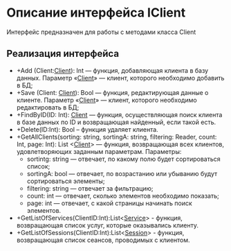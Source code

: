 # Описание интерфейса IClient
Интерфейс предназначен для работы с методами класса Client

## Реализация интерфейса
* +Add (Client:[Client](https://github.com/To4ilko1/tattoo-parlor/blob/master/docs/Client.md "объект класса Client")): Int — функция, добавляющая клиента в базу данных. Параметр «[Client](https://github.com/To4ilko1/tattoo-parlor/blob/master/docs/Client.md "объект класса Client")» — клиент, которого необходимо добавить в БД;
* +Save (Client: [Client](https://github.com/To4ilko1/tattoo-parlor/blob/master/docs/Client.md "объект класса Client")): Bool — функция, редактирующая данные о клиенте. Параметр «[Client](https://github.com/To4ilko1/tattoo-parlor/blob/master/docs/Client.md "объект класса Client")» — клиент, которого необходимо редактировать в БД;
* +FindByID(ID: Int): [Client](https://github.com/To4ilko1/tattoo-parlor/blob/master/docs/Client.md "объект класса Client") — функция, осуществляющая поиск клиента в базе данных по ID и возвращающая найденный, если такой есть.
* +Delete(ID:Int): Bool – функция удаляет клиента.
* +GetAllClients(sorting: string, sortingA: string, filtering: Reader, count: Int, page: Int): List <[Client](https://github.com/To4ilko1/tattoo-parlor/blob/master/docs/Client.md "объект класса Client")> — функция, возвращающая всех клиентов, удовлетворяющих заданным параметрам.
Параметры:
	* sortintg: string — отвечает, по какому полю будет сортироваться список;
	* sortingA: bool — отвечает, по возрастанию или убыванию будут сортироваться элементы;
	* filtering: string — отвечает за фильтрацию;
	* count: int — отвечает, сколько элементов необходимо показать;
	* page: int — отвечает, с какой страницы начинать поиск элементов.
* +GetListOfServices(ClientID:Int):List<[Service](https://github.com/To4ilko1/tattoo-parlor/blob/master/docs/Service.md "объект класса Service")> - функция, возвращающая список услуг, которые оказывались клиенту.
* +GetListOfSessions(ClientID:Int):List<[Session](https://github.com/To4ilko1/tattoo-parlor/blob/master/docs/Session.md "объект класса Session")> - функция, возвращающая список сеансов, проводимых с клиентом.